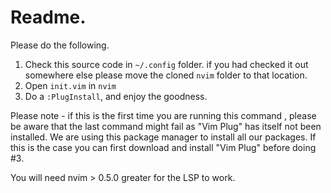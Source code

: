 # Readme.

Please do the following.
1. Check this source code in `~/.config` folder. if you had checked it out somewhere else please move the cloned `nvim` folder to that location.
2. Open `init.vim` in `nvim`
3. Do a `:PlugInstall`, and enjoy the goodness.

Please note - if this is the first time you are running this command , please be aware that the last command might fail as "Vim Plug" has itself not been installed. 
We are using this package manager to install all our packages. If this is the case you can first download and install "Vim Plug" before doing #3.

You will need nvim > 0.5.0 greater for the LSP to work.
